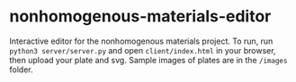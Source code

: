 # nonhomogenous-materials-editor
Interactive editor for the nonhomogenous materials project. To run, run `python3 server/server.py` and open `client/index.html` in your browser, then upload your plate and svg. Sample images of plates are in the `/images` folder. 
